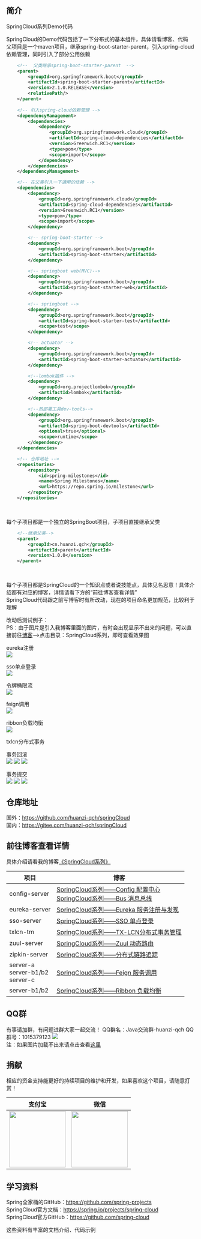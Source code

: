 ## 简介<br/> 
SpringCloud系列Demo代码<br/>

SpringCloud的Demo代码包括了一下分布式的基本组件，具体请看博客、代码<br/>
父项目是一个maven项目，继承spring-boot-starter-parent，引入spring-cloud依赖管理，同时引入了部分公用依赖<br/>
```xml
    <!--  父类继承spring-boot-starter-parent  -->
    <parent>
        <groupId>org.springframework.boot</groupId>
        <artifactId>spring-boot-starter-parent</artifactId>
        <version>2.1.0.RELEASE</version>
        <relativePath/>
    </parent>
    
    <!-- 引入spring-cloud依赖管理 -->
    <dependencyManagement>
        <dependencies>
            <dependency>
                <groupId>org.springframework.cloud</groupId>
                <artifactId>spring-cloud-dependencies</artifactId>
                <version>Greenwich.RC1</version>
                <type>pom</type>
                <scope>import</scope>
            </dependency>
        </dependencies>
    </dependencyManagement>

    <!-- 在父类引入一下通用的依赖 -->
    <dependencies>
        <dependency>
            <groupId>org.springframework.cloud</groupId>
            <artifactId>spring-cloud-dependencies</artifactId>
            <version>Greenwich.RC1</version>
            <type>pom</type>
            <scope>import</scope>
        </dependency>

        <!-- spring-boot-starter -->
        <dependency>
            <groupId>org.springframework.boot</groupId>
            <artifactId>spring-boot-starter</artifactId>
        </dependency>

        <!-- springboot web(MVC)-->
        <dependency>
            <groupId>org.springframework.boot</groupId>
            <artifactId>spring-boot-starter-web</artifactId>
        </dependency>

        <!-- springboot -->
        <dependency>
            <groupId>org.springframework.boot</groupId>
            <artifactId>spring-boot-starter-test</artifactId>
            <scope>test</scope>
        </dependency>

        <!-- actuator -->
        <dependency>
            <groupId>org.springframework.boot</groupId>
            <artifactId>spring-boot-starter-actuator</artifactId>
        </dependency>

        <!--lombok插件 -->
        <dependency>
            <groupId>org.projectlombok</groupId>
            <artifactId>lombok</artifactId>
        </dependency>

        <!--热部署工具dev-tools-->
        <dependency>
            <groupId>org.springframework.boot</groupId>
            <artifactId>spring-boot-devtools</artifactId>
            <optional>true</optional>
            <scope>runtime</scope>
        </dependency>
    </dependencies>

    <!-- 仓库地址 -->
    <repositories>
        <repository>
            <id>spring-milestones</id>
            <name>Spring Milestones</name>
            <url>https://repo.spring.io/milestone</url>
        </repository>
    </repositories>
```
<br/>

每个子项目都是一个独立的SpringBoot项目，子项目直接继承父类<br/>
```xml
    <!--继承父类-->
    <parent>
        <groupId>cn.huanzi.qch</groupId>
        <artifactId>parent</artifactId>
        <version>1.0.0</version>
    </parent>
```
<br/>

每个子项目都是SpringCloud的一个知识点或者说技能点，具体见名思意！具体介绍都有对应的博客，详情请看下方的“前往博客查看详情”<br/>
SpringCloud代码跟之前写博客时有所改动，现在的项目命名更加规范，比较利于理解<br/>

改动后测试例子：<br/>
PS：由于图片是引入我博客里面的图片，有时会出现显示不出来的问题，可以直接前往[博客](https://www.cnblogs.com/huanzi-qch/p/11159140.html)-->点击目录：SpringCloud系列，即可查看效果图

eureka注册<br/>
![](https://img2018.cnblogs.com/blog/1353055/201907/1353055-20190709170203512-1989174003.png) 

sso单点登录<br/> 
![](https://img2018.cnblogs.com/blog/1353055/201907/1353055-20190709170008526-1381439397.gif) 

令牌桶限流<br/> 
![](https://img2018.cnblogs.com/blog/1353055/201907/1353055-20190709170057856-1397716464.gif) 

feign调用<br/> 
![](https://img2018.cnblogs.com/blog/1353055/201907/1353055-20190709165652766-1586827349.gif)

ribbon负载均衡<br/> 
![](https://img2018.cnblogs.com/blog/1353055/201907/1353055-20190709165552510-1499987972.gif) 

txlcn分布式事务<br/>

事务回滚<br/> 
![](https://img2018.cnblogs.com/blog/1353055/201907/1353055-20190709165117179-486526496.png) 
![](https://img2018.cnblogs.com/blog/1353055/201907/1353055-20190709165132414-1135074209.png) ![](https://img2018.cnblogs.com/blog/1353055/201907/1353055-20190709165149126-1885715595.png) 

事务提交<br/> 
![](https://img2018.cnblogs.com/blog/1353055/201907/1353055-20190709165254205-1928376649.png) 
![](https://img2018.cnblogs.com/blog/1353055/201907/1353055-20190709165402681-578160074.png) ![](https://img2018.cnblogs.com/blog/1353055/201907/1353055-20190709165422311-1515700953.png) 

## 仓库地址<br/> 
国外：https://github.com/huanzi-qch/springCloud<br/> 
国内：https://gitee.com/huanzi-qch/springCloud<br/> 

## 前往博客查看详情<br/> 
具体介绍请看我的博客[《SpringCloud系列》](https://www.cnblogs.com/huanzi-qch/category/1364332.html)<br/> 

| 项目 | 博客 |
|  ----  | ----  |
| config-server | [SpringCloud系列——Config 配置中心](https://www.cnblogs.com/huanzi-qch/p/10149547.html) <br/> [SpringCloud系列——Bus 消息总线](https://www.cnblogs.com/huanzi-qch/p/10155091.html) |
| eureka-server | [SpringCloud系列——Eureka 服务注册与发现](https://www.cnblogs.com/huanzi-qch/p/10131985.html) |
| sso-server | [SpringCloud系列——SSO 单点登录](https://www.cnblogs.com/huanzi-qch/p/10249227.html) |
| txlcn-tm | [SpringCloud系列——TX-LCN分布式事务管理](https://www.cnblogs.com/huanzi-qch/p/11057974.html) |
| zuul-server | [SpringCloud系列——Zuul 动态路由](https://www.cnblogs.com/huanzi-qch/p/10142395.html) |
| zipkin-server | [SpringCloud系列——分布式链路追踪](https://www.cnblogs.com/huanzi-qch/p/15723783.html) |
| server-a <br/> server-b1/b2 <br/> server-c | [SpringCloud系列——Feign 服务调用](https://www.cnblogs.com/huanzi-qch/p/10135946.html) |
| server-b1/b2 | [SpringCloud系列——Ribbon 负载均衡](https://www.cnblogs.com/huanzi-qch/p/10136254.html) |

## QQ群<br/>
有事请加群，有问题进群大家一起交流！
QQ群名：Java交流群-huanzi-qch
QQ群号：1015379123
![](http://huanzi-qch.gitee.io/file-server/images/qq.png) 
<br/>注：如果图片加载不出来请点击查看[这里](http://huanzi-qch.gitee.io/file-server/images/qq.png)

## 捐献<br/>
相应的资金支持能更好的持续项目的维护和开发，如果喜欢这个项目，请随意打赏！

| 支付宝 | 微信 |
|  ----  | ----  |
| <img src="http://huanzi-qch.gitee.io/file-server/images/zhifubao.png"  width="150"> | <img src="http://huanzi-qch.gitee.io/file-server/images/weixin.png" width="150"> |

## 学习资料<br/>
Spring全家桶的GitHub：https://github.com/spring-projects <br/>
SpringCloud官方文档：https://spring.io/projects/spring-cloud <br/>
SpringCloud官方GitHub：https://github.com/spring-cloud <br/>

这些资料有丰富的文档介绍、代码示例 <br/>